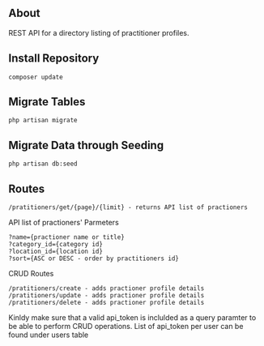 ## About
REST API for a directory listing of practitioner profiles.

## Install Repository
```
composer update
```

## Migrate Tables
```
php artisan migrate
```

## Migrate Data through Seeding
```
php artisan db:seed
```

## Routes
```
/pratitioners/get/{page}/{limit} - returns API list of practioners
```

API list of practioners' Parmeters
```
?name={practioner name or title}
?category_id={category id}
?location_id={location id}
?sort={ASC or DESC - order by practitioners id}
```
CRUD Routes
```
/pratitioners/create - adds practioner profile details
/pratitioners/update - adds practioner profile details
/pratitioners/delete - adds practioner profile details
```

Kinldy make sure that a valid api_token is inclulded as a query paramter to be able to perform CRUD operations.
List of api_token per user can be found under users table


